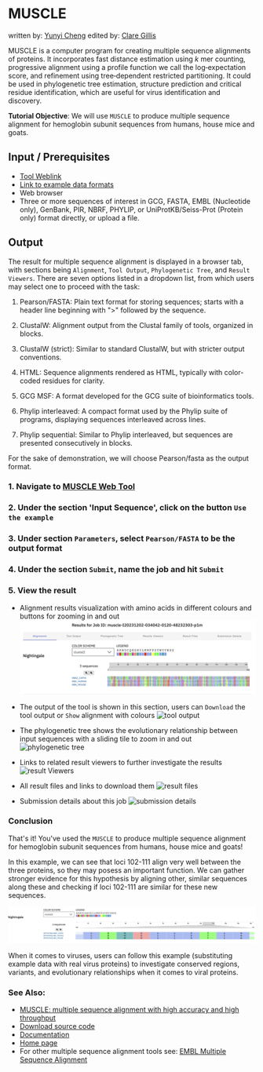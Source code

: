# MUSCLE
written by: [Yunyi Cheng](https://github.com/yunyicheng)
edited by: [Clare Gillis](https://github.com/claregillis)

MUSCLE is a computer program for creating multiple sequence alignments of proteins. It incorporates fast distance estimation using *k* mer counting, progressive alignment using a profile function we call the log‐expectation score, and refinement using tree‐dependent restricted partitioning. It could be used in phylogenetic tree estimation, structure prediction and critical residue identification, which are useful for virus identification and discovery.

**Tutorial Objective**: We will use `MUSCLE` to produce multiple sequence alignment for hemoglobin subunit sequences from humans, house mice and goats.

## Input / Prerequisites

- [Tool Weblink](https://www.ebi.ac.uk/jdispatcher/msa/muscle)
- [Link to example data formats](https://www.ebi.ac.uk/jdispatcher/docs/formats/)
- Web browser
- Three or more sequences of interest in GCG, FASTA, EMBL (Nucleotide only), GenBank, PIR, NBRF, PHYLIP, or UniProtKB/Seiss-Prot (Protein only) format directly, or upload a file.

## Output

The result for multiple sequence alignment is displayed in a browser tab, with sections being `Alignment`, `Tool Output`, `Phylogenetic Tree`, and `Result Viewers`. There are seven options listed in a dropdown list, from which users may select one to proceed with the task:

1. Pearson/FASTA: Plain text format for storing sequences; starts with a header line beginning with ">" followed by the sequence.

2. ClustalW: Alignment output from the Clustal family of tools, organized in blocks.  

3. ClustalW (strict): Similar to standard ClustalW, but with stricter output conventions.  

4. HTML: Sequence alignments rendered as HTML, typically with color-coded residues for clarity.  

5. GCG MSF: A format developed for the GCG suite of bioinformatics tools.  

6. Phylip interleaved: A compact format used by the Phylip suite of programs, displaying sequences interleaved across lines.  

7. Phylip sequential: Similar to Phylip interleaved, but sequences are presented consecutively in blocks.  

For the sake of demonstration, we will choose Pearson/fasta as the output format.

### 1. Navigate to [MUSCLE Web Tool](https://www.ebi.ac.uk/jdispatcher/msa/muscle)

### 2. Under the section 'Input Sequence', click on the button `Use the example`

### 3. Under section `Parameters`, select `Pearson/FASTA` to be the output format

### 4. Under the section `Submit`, name the job and hit `Submit`

### 5. View the result

- Alignment results visualization with amino acids in different colours and buttons for zooming in and out
![alignment](img/muscle/example_alignment.png)


- The output of the tool is shown in this section, users can `Download` the tool output or `Show` alignment with colours
![tool output](https://p.ipic.vip/32qsut.png)


- The phylogenetic tree shows the evolutionary relationship between input sequences with a sliding tile to zoom in and out
![phylogenetic tree](https://p.ipic.vip/pa8ea7.png)


- Links to related result viewers to further investigate the results
![result Viewers](https://p.ipic.vip/51swp4.png)


- All result files and links to download them
![result files](https://p.ipic.vip/joq6of.png)


- Submission details about this job
![submission details](https://p.ipic.vip/w2ruy3.png)


### Conclusion

That's it! You've used the `MUSCLE` to produce multiple sequence alignment for hemoglobin subunit sequences from humans, house mice and goats!

In this example, we can see that loci 102-111 align very well between the three 
proteins, so they may posess an important function. We can gather stronger evidence
for this hypothesis by aligning other, similar sequences along these and checking
if loci 102-111 are similar for these new sequences.

![Loci 102-111](img/muscle/loci_102-111.png)

When it comes to viruses, users can follow this example (substituting example 
data with real virus proteins) to investigate conserved regions, variants, and 
evolutionary relationships when it comes to viral proteins.

### See Also:

- [MUSCLE: multiple sequence alignment with high accuracy and high throughput](https://academic.oup.com/nar/article/32/5/1792/2380623)
- [Download source code](https://github.com/rcedgar/muscle/releases/tag/5.1.0)
- [Documentation](https://drive5.com/muscle5/manual/)
- [Home page](https://drive5.com/muscle5/)
- For other multiple sequence alignment tools see: [EMBL Multiple Sequence Alignment](https://www.ebi.ac.uk/jdispatcher/msa)

